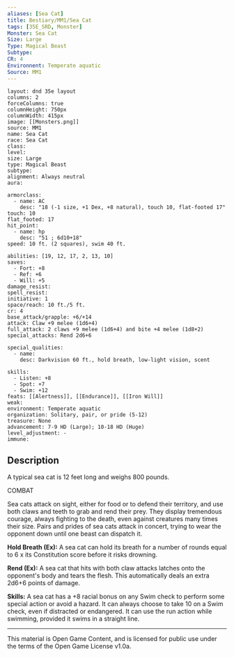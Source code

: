 ```yaml
---
aliases: [Sea Cat]
title: Bestiary/MM1/Sea Cat
tags: [35E_SRD, Monster]
Monster: Sea Cat
Size: Large
Type: Magical Beast
Subtype: 
CR: 4
Environnent: Temperate aquatic
Source: MM1
---
```


```statblock
layout: dnd 35e layout
columns: 2
forceColumns: true
columnHeight: 750px
columnWidth: 415px
image: [[Monsters.png]]
source: MM1
name: Sea Cat
race: Sea Cat
class: 
level: 
size: Large
type: Magical Beast
subtype: 
alignment: Always neutral
aura: 

armorclass:
  - name: AC
    desc: "18 (-1 size, +1 Dex, +8 natural), touch 10, flat-footed 17"
touch: 10
flat_footed: 17
hit_point:
  - name: hp
    desc: "51 ; 6d10+18"
speed: 10 ft. (2 squares), swim 40 ft.

abilities: [19, 12, 17, 2, 13, 10]
saves:
  - Fort: +8
  - Ref: +6
  - Will: +5
damage_resist: 
spell_resist: 
initiative: 1
space/reach: 10 ft./5 ft.
cr: 4
base_attack/grapple: +6/+14
attack: Claw +9 melee (1d6+4)
full_attack: 2 claws +9 melee (1d6+4) and bite +4 melee (1d8+2)
special_attacks: Rend 2d6+6

special_qualities:
  - name: 
    desc: Darkvision 60 ft., hold breath, low-light vision, scent

skills:
  - Listen: +8
  - Spot: +7
  - Swim: +12
feats: [[Alertness]], [[Endurance]], [[Iron Will]]
weak: 
environment: Temperate aquatic
organization: Solitary, pair, or pride (5-12)
treasure: None
advancement: 7-9 HD (Large); 10-18 HD (Huge)
level_adjustment: -
immune: 
```

## Description

<p>A typical sea cat is 12 feet long and weighs 800 pounds.</p>
<p>COMBAT</p>
<p>Sea cats attack on sight, either for food or to defend their territory, and use both claws and teeth to grab and rend their prey. They display tremendous courage, always fighting to the death, even against creatures many times their size. Pairs and prides of sea cats attack in concert, trying to wear the opponent down until one beast can dispatch it.</p>
<p>
            <b>Hold Breath (Ex):</b> A sea cat can hold its breath for a number of rounds equal to 6 x its Constitution score before it risks drowning.</p>
<p>
            <b>Rend (Ex):</b> A sea cat that hits with both claw attacks latches onto the opponent's body and tears the flesh. This automatically deals an extra 2d6+6 points of damage.</p>
<p>
            <b>Skills:</b> A sea cat has a +8 racial bonus on any Swim check to perform some special action or avoid a hazard. It can always choose to take 10 on a Swim check, even if distracted or endangered. It can use the run action while swimming, provided it swims in a straight line.</p>

---

This material is Open Game Content, and is licensed for public use under
the terms of the Open Game License v1.0a.
